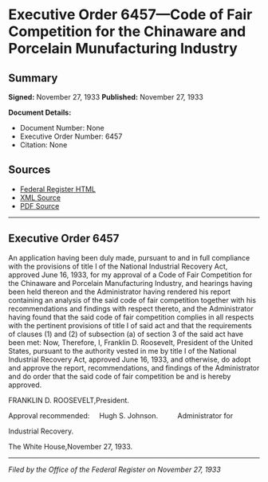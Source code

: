 # Executive Order 6457—Code of Fair Competition for the Chinaware and Porcelain Munufacturing Industry

## Summary

**Signed:** November 27, 1933
**Published:** November 27, 1933

**Document Details:**
- Document Number: None
- Executive Order Number: 6457
- Citation: None

## Sources
- [Federal Register HTML](https://www.presidency.ucsb.edu/documents/executive-order-6457-code-fair-competition-for-the-chinaware-and-porcelain-munufacturing)
- [XML Source](None)
- [PDF Source](None)

---

## Executive Order 6457

An application having been duly made, pursuant to and in full compliance with the provisions of title I of the National Industrial Recovery Act, approved June 16, 1933, for my approval of a Code of Fair Competition for the Chinaware and Porcelain Manufacturing Industry, and hearings having been held thereon and the Administrator having rendered his report containing an analysis of the said code of fair competition together with his recommendations and findings with respect thereto, and the Administrator having found that the said code of fair competition complies in all respects with the pertinent provisions of title I of said act and that the requirements of clauses (1) and (2) of subsection (a) of section 3 of the said act have been met:
Now, Therefore, I, Franklin D. Roosevelt, President of the United States, pursuant to the authority vested in me by title I of the National Industrial Recovery Act, approved June 16, 1933, and otherwise, do adopt and approve the report, recommendations, and findings of the Administrator and do order that the said code of fair competition be and is hereby approved.

FRANKLIN D. ROOSEVELT,President.

Approval recommended:     Hugh S. Johnson.          Administrator for 

Industrial Recovery.

The White House,November 27, 1933.

---

*Filed by the Office of the Federal Register on November 27, 1933*
